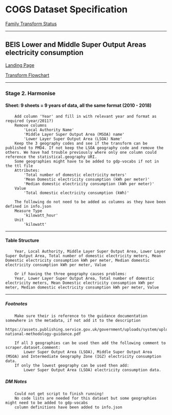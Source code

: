 # COGS Dataset Specification


[Family Transform Status](https://gss-cogs.github.io/family-towns-and-high-streets/datasets/index.html)

----------

## BEIS Lower and Middle Super Output Areas electricity consumption

[Landing Page](https://www.gov.uk/government/statistics/lower-and-middle-super-output-areas-electricity-consumption)

[Transform Flowchart](https://gss-cogs.github.io/family-towns-and-high-streets/datasets/specflowcharts.html?BEIS-Lower-and-Middle-Super-Output-Areas-electricity-consumption/flowchart.ttl)

----------

### Stage 2. Harmonise

#### Sheet: 9 sheets = 9 years of data, all the same format (2010 - 2018)

		Add column 'Year' and fill in with relevant year and format as required (year/2011?)
		Remove columns 
			'Local Authority Name'
			'Middle Layer Super Output Area (MSOA) name'
			'Lower Layer Super Output Area (LSOA) Name'
		Keep the 3 geography codes and see if the transform can be published to PMD4. If not keep the LSOA geography code and remove the others. We have had trouble previously where only one column could reference the statistical.geography URI.
		Some geographies might have to be added to gdp-vocabs if not in the ttl file
		Attributes:
			'Total number of domestic electricity meters'
			'Mean Domestic electricity consumption (kWh per meter)'
			'Median domestic electricity consumption (kWh per meter)'
		Value
			'Total domestic electricity consumption (kWh)'

		The following do not need to be added as columns as they have been defined in info.json
		Measure Type
			'kilowatt_hour'
		Unit
			'kilowatt'

----------

#### Table Structure

		Year, Local Authority, Middle Layer Super Output Area, Lower Layer Super Output Area, Total number of domestic electricity meters, Mean Domestic electricity consumption kWh per meter, Median domestic electricity consumption kWh per meter, Value
		
		Or if having the three geography causes problems:
		Year, Lower Layer Super Output Area, Total number of domestic electricity meters, Mean Domestic electricity consumption kWh per meter, Median domestic electricity consumption kWh per meter, Value

--------------

##### Footnotes

		Make sure their is reference to the guidance documentation somewhere in the metadata, if not add it to the description
			https://assets.publishing.service.gov.uk/government/uploads/system/uploads/attachment_data/file/853104/sub-national-methodology-guidance.pdf

		If all 3 geographies can be used then add the following comment to scraper.dataset.comment:
			Lower Super Output Area (LSOA), Middle Super Output Area (MSOA) and Intermediate Geography Zone (IGZ) electricity consumption data.
		If only the lowest geography can be used then add:
			Lower Super Output Area (LSOA) electricity consumption data. 

##### DM Notes

		Could not get script to finish running!
		No code lists are needed for this dataset but some geographies might need to be added to gdp-vocabs
		column definitions have been added to info.json

